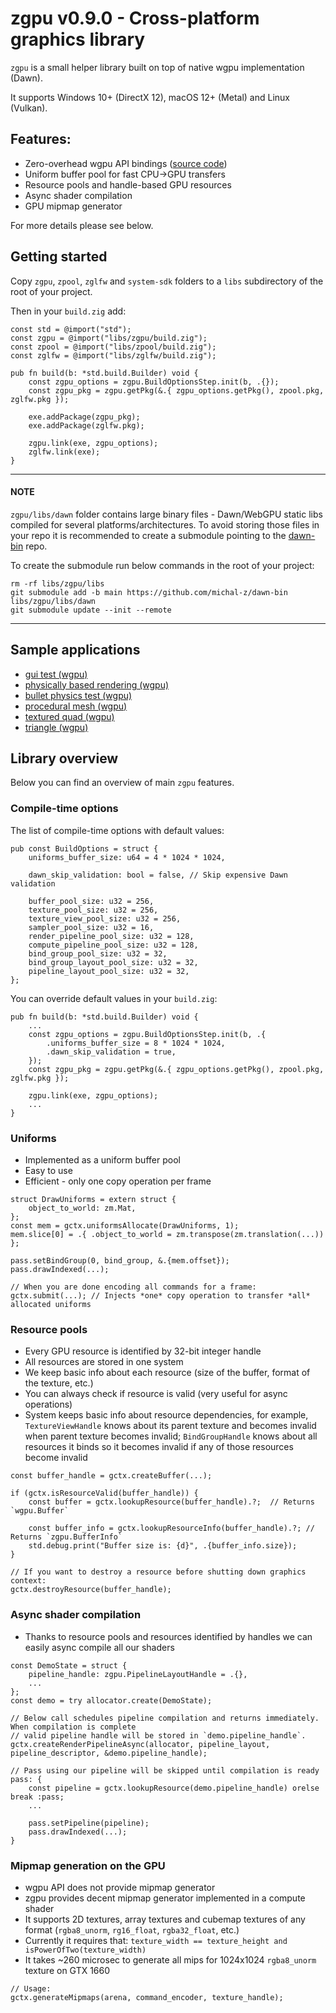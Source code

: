 # zgpu v0.9.0 - Cross-platform graphics library

`zgpu` is a small helper library built on top of native wgpu implementation (Dawn).

It supports Windows 10+ (DirectX 12), macOS 12+ (Metal) and Linux (Vulkan).

## Features:

* Zero-overhead wgpu API bindings ([source code](https://github.com/michal-z/zig-gamedev/blob/main/libs/zgpu/src/wgpu.zig))
* Uniform buffer pool for fast CPU->GPU transfers
* Resource pools and handle-based GPU resources
* Async shader compilation
* GPU mipmap generator

For more details please see below.

## Getting started

Copy `zgpu`, `zpool`, `zglfw` and `system-sdk` folders to a `libs` subdirectory of the root of your project.

Then in your `build.zig` add:
```zig
const std = @import("std");
const zgpu = @import("libs/zgpu/build.zig");
const zpool = @import("libs/zpool/build.zig");
const zglfw = @import("libs/zglfw/build.zig");

pub fn build(b: *std.build.Builder) void {
    const zgpu_options = zgpu.BuildOptionsStep.init(b, .{});
    const zgpu_pkg = zgpu.getPkg(&.{ zgpu_options.getPkg(), zpool.pkg, zglfw.pkg });

    exe.addPackage(zgpu_pkg);
    exe.addPackage(zglfw.pkg);

    zgpu.link(exe, zgpu_options);
    zglfw.link(exe);
}
```
------------
#### NOTE

`zgpu/libs/dawn` folder contains large binary files - Dawn/WebGPU static libs compiled for several platforms/architectures.
To avoid storing those files in your repo it is recommended to create a submodule pointing to the [dawn-bin](https://github.com/michal-z/dawn-bin) repo.

To create the submodule run below commands in the root of your project:
```
rm -rf libs/zgpu/libs
git submodule add -b main https://github.com/michal-z/dawn-bin libs/zgpu/libs/dawn
git submodule update --init --remote
```
--------------
## Sample applications

* [gui test (wgpu)](https://github.com/michal-z/zig-gamedev/tree/main/samples/gui_test_wgpu)
* [physically based rendering (wgpu)](https://github.com/michal-z/zig-gamedev/tree/main/samples/physically_based_rendering_wgpu)
* [bullet physics test (wgpu)](https://github.com/michal-z/zig-gamedev/tree/main/samples/bullet_physics_test_wgpu)
* [procedural mesh (wgpu)](https://github.com/michal-z/zig-gamedev/tree/main/samples/procedural_mesh_wgpu)
* [textured quad (wgpu)](https://github.com/michal-z/zig-gamedev/tree/main/samples/textured_quad_wgpu)
* [triangle (wgpu)](https://github.com/michal-z/zig-gamedev/tree/main/samples/triangle_wgpu)

## Library overview

Below you can find an overview of main `zgpu` features.

### Compile-time options

The list of compile-time options with default values:

```zig
pub const BuildOptions = struct {
    uniforms_buffer_size: u64 = 4 * 1024 * 1024,

    dawn_skip_validation: bool = false, // Skip expensive Dawn validation

    buffer_pool_size: u32 = 256,
    texture_pool_size: u32 = 256,
    texture_view_pool_size: u32 = 256,
    sampler_pool_size: u32 = 16,
    render_pipeline_pool_size: u32 = 128,
    compute_pipeline_pool_size: u32 = 128,
    bind_group_pool_size: u32 = 32,
    bind_group_layout_pool_size: u32 = 32,
    pipeline_layout_pool_size: u32 = 32,
};
```
You can override default values in your `build.zig`:
```zig
pub fn build(b: *std.build.Builder) void {
    ...
    const zgpu_options = zgpu.BuildOptionsStep.init(b, .{
        .uniforms_buffer_size = 8 * 1024 * 1024,
        .dawn_skip_validation = true,
    });
    const zgpu_pkg = zgpu.getPkg(&.{ zgpu_options.getPkg(), zpool.pkg, zglfw.pkg });

    zgpu.link(exe, zgpu_options);
    ...
}
```
### Uniforms

* Implemented as a uniform buffer pool
* Easy to use
* Efficient - only one copy operation per frame

```zig
struct DrawUniforms = extern struct {
    object_to_world: zm.Mat,
};
const mem = gctx.uniformsAllocate(DrawUniforms, 1);
mem.slice[0] = .{ .object_to_world = zm.transpose(zm.translation(...)) };

pass.setBindGroup(0, bind_group, &.{mem.offset});
pass.drawIndexed(...);

// When you are done encoding all commands for a frame:
gctx.submit(...); // Injects *one* copy operation to transfer *all* allocated uniforms
```

### Resource pools

* Every GPU resource is identified by 32-bit integer handle
* All resources are stored in one system
* We keep basic info about each resource (size of the buffer, format of the texture, etc.)
* You can always check if resource is valid (very useful for async operations)
* System keeps basic info about resource dependencies, for example, `TextureViewHandle` knows about its
parent texture and becomes invalid when parent texture becomes invalid; `BindGroupHandle` knows
about all resources it binds so it becomes invalid if any of those resources become invalid

```zig
const buffer_handle = gctx.createBuffer(...);

if (gctx.isResourceValid(buffer_handle)) {
    const buffer = gctx.lookupResource(buffer_handle).?;  // Returns `wgpu.Buffer`

    const buffer_info = gctx.lookupResourceInfo(buffer_handle).?; // Returns `zgpu.BufferInfo`
    std.debug.print("Buffer size is: {d}", .{buffer_info.size});
}

// If you want to destroy a resource before shutting down graphics context:
gctx.destroyResource(buffer_handle);

```
### Async shader compilation

* Thanks to resource pools and resources identified by handles we can easily async compile all our shaders

```zig
const DemoState = struct {
    pipeline_handle: zgpu.PipelineLayoutHandle = .{},
    ...
};
const demo = try allocator.create(DemoState);

// Below call schedules pipeline compilation and returns immediately. When compilation is complete
// valid pipeline handle will be stored in `demo.pipeline_handle`.
gctx.createRenderPipelineAsync(allocator, pipeline_layout, pipeline_descriptor, &demo.pipeline_handle);

// Pass using our pipeline will be skipped until compilation is ready
pass: {
    const pipeline = gctx.lookupResource(demo.pipeline_handle) orelse break :pass;
    ...

    pass.setPipeline(pipeline);
    pass.drawIndexed(...);
}
```

### Mipmap generation on the GPU

* wgpu API does not provide mipmap generator
* zgpu provides decent mipmap generator implemented in a compute shader
* It supports 2D textures, array textures and cubemap textures of any format
(`rgba8_unorm`, `rg16_float`, `rgba32_float`, etc.)
* Currently it requires that: `texture_width == texture_height and isPowerOfTwo(texture_width)`
* It takes ~260 microsec to generate all mips for 1024x1024 `rgba8_unorm` texture on GTX 1660

```zig
// Usage:
gctx.generateMipmaps(arena, command_encoder, texture_handle);
```
